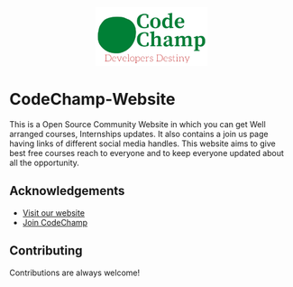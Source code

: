 <p align="center">
  <img src="./images/logo.png" alt="Sublime's custom image" width="200px"/>
</p>



# CodeChamp-Website

This is a Open Source Community Website in which you can get Well arranged courses, Internships updates. It also contains a join us page having links of different social media handles. This website aims to give best free courses reach to everyone and to keep everyone updated about all the opportunity.


## Acknowledgements

 - [Visit our website](https://codechamp.netlify.app/)
 - [Join CodeChamp](https://discord.gg/URmG5DR6)


## Contributing

Contributions are always welcome!



